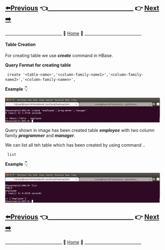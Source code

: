 ## [:arrow_left:Previous]() :point_left:____________________________ :point_right:        [Next :arrow_right:]()

_____________________________ :door: [Home](https://github.com/maniram-yadav/HBase) :door: _____________________________


#### Table Creation
 For creating table we use **_create_** command in HBase.
 
 **Query Format for creating table**
 ```
  create '<table-name>','<column-family-name1>','<column-family-name2>','<column-family-namen>',
 ```
 
 **Example** :point_down:
 
 ![create command](https://github.com/maniram-yadav/HBase/blob/master/images/create.png)
 
 Query shown in image has been created table **_employee_** with two column family **_programmer_** and **_manager_**.
 
 We can list all teh table which has been created  by using command ..
 ```
  list
 ```
 
 **Example** :point_down:
 
 ![list](https://github.com/maniram-yadav/HBase/blob/master/images/list.png)
 
 
 ## [:arrow_left:Previous]() :point_left:____________________________ :point_right:        [Next :arrow_right:]()

_____________________________ :door: [Home](https://github.com/maniram-yadav/HBase) :door: _____________________________

